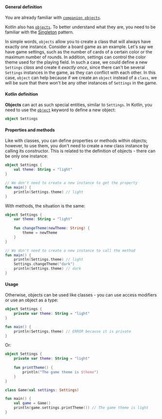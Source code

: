 #### General definition

You are already familiar with [`companion objects`]((https://kotlinlang.org/docs/object-declarations.html#companion-objects)).

Kotlin also has [`objects`](https://kotlinlang.org/docs/object-declarations.html#object-declarations-overview).
To better understand what they are, you need to be familiar with the [Singleton](https://en.wikipedia.org/wiki/Singleton_pattern) pattern.

In simple words, `objects` allow you to create a class that will always have exactly one instance.
Consider a board game as an example.
Let's say we have game settings, such as the number of cards of a certain color or the maximum number of rounds.
In addition, settings can control the color theme used for the playing field.
In such a case, we could define a new `Settings` _class_ and create it _exactly once_, 
since there can't be several `Settings` instances in the game, as they can conflict with each other.
In this case, `object` can help because if we create an `object` instead of a `class`, 
we will be sure that there won't be any other instances of `Settings` in the game.

#### Kotlin definition

**Objects** can act as such special entities, similar to `Settings`.
In Kotlin, you need to use the [`object`](https://kotlinlang.org/docs/object-declarations.html#object-declarations-overview) keyword to define a new object:

```kotlin
object Settings
```

#### Properties and methods

Like with classes, you can define properties or methods within objects; 
however, to use them, you don't need to create a new class instance by calling its constructor. 
This is related to the definition of objects - there can be only one instance:

```kotlin
object Settings {
    val theme: String = "light"
}

// We don't need to create a new instance to get the property
fun main() {
    println(Settings.theme) // light
}
```

With methods, the situation is the same:

```kotlin
object Settings {
    var theme: String = "light"
    
    fun changeTheme(newTheme: String) {
        theme = newTheme
    }
}

// We don't need to create a new instance to call the method
fun main() {
    println(Settings.theme) // light
    Settings.changeTheme("dark")
    println(Settings.theme) // dark
}
```

#### Usage

Otherwise, objects can be used like classes - you can use access modifiers or use an object as a type:

```kotlin
object Settings {
    private var theme: String = "light"
}

fun main() {
    println(Settings.theme) // ERROR because it is private
}
```

Or: 

```kotlin
object Settings {
    private var theme: String = "light"
    
    fun printTheme() {
        println("The game theme is $theme")
    }
}

class Game(val settings: Settings)

fun main() {
    val game = Game()
    println(game.settings.printTheme()) // The game theme is light
}
```

